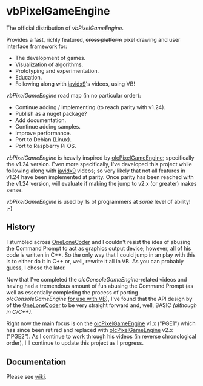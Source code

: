 # vbPixelGameEngine

The official distribution of *vbPixelGameEngine*.

Provides a fast, richly featured, ~~cross platform~~ pixel drawing and user interface framework for:

- The development of games.
- Visualization of algorithms.
- Prototyping and experimentation.
- Education.
- Following along with [javidx9](https://www.youtube.com/@javidx9)'s videos, using VB!

*vbPixelGameEngine* road map (in no particular order):

- Continue adding / implementing (to reach parity with v1.24).
- Publish as a nuget package?
- Add documentation.
- Continue adding samples.
- Improve performance.
- Port to Debian (Linux).
- Port to Raspberry Pi OS.

*vbPixelGameEngine* is heavily inspired by [olcPixelGameEngine](https://github.com/OneLoneCoder/olcPixelGameEngine); specifically the v1.24 version. Even more specifically, I've developed this project while following along with [javidx9](https://www.youtube.com/@javidx9) videos; so very likely that not all features in v1.24 have been implemented at parity. Once parity has been reached with the v1.24 version, will evaluate if making the jump to v2.x (or greater) makes sense.

*vbPixelGameEngine* is used by 1s of programmers at *some* level of ability! ;-)

## History

I stumbled across [OneLoneCoder](https://github.com/OneLoneCoder) and I couldn't resist the idea of abusing the Command Prompt to act as graphics output device; however, all of his code is written in C++. So the only way that I could jump in an play with this is to either do it in C++ or, well, rewrite it all in VB. As you can probably guess, I chose the later.

Now that I've completed the *olcConsoleGameEngine*-related videos and having had a tremendous amount of fun abusing the Command Prompt (as well as essentially completing the process of porting *olcConsoleGameEngine* [for use with VB](https://github.com/DualBrain/vbConsoleGameEngine)), I've found that the API design by of the [OneLoneCoder](https://github.com/OneLoneCoder) to be very straight forward and, well, BASIC *(although in C/C++)*.

Right now the main focus is on the [olcPixelGameEngine](https://github.com/OneLoneCoder/olcPixelGameEngine) v1.x ("PGE1") which has since been retired and replaced with [olcPixelGameEngine](https://github.com/OneLoneCoder/olcPixelGameEngine) v2.x ("PGE2"). As I continue to work through his videos (in reverse chronological order), I'll continue to update this project as I progress.

## Documentation

Please see [wiki](https://github.com/DualBrain/vbPixelGameEngine/wiki).
